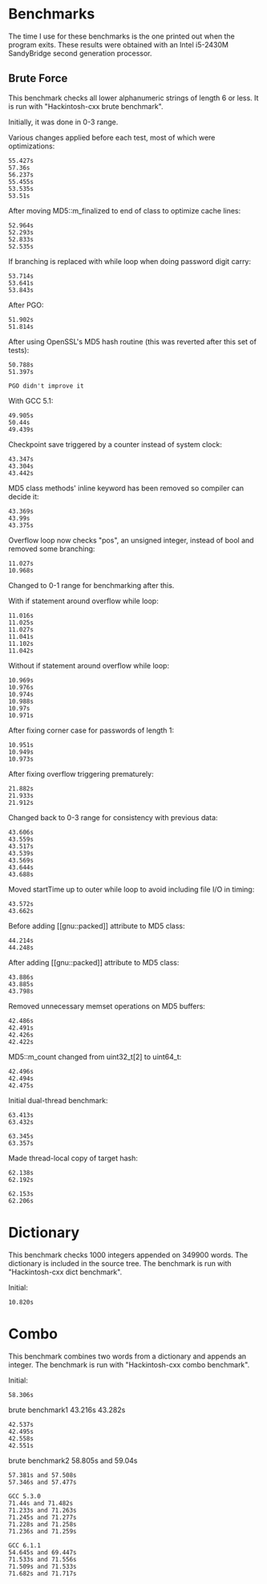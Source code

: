 # Benchmarks

The time I use for these benchmarks is the one printed out when the program exits. These results were obtained with an Intel i5-2430M SandyBridge second generation processor.

## Brute Force
This benchmark checks all lower alphanumeric strings of length 6 or less. It is run with "Hackintosh-cxx brute benchmark".

Initially, it was done in 0-3 range.

Various changes applied before each test, most of which were optimizations:

    55.427s
    57.36s
    56.237s
    55.455s
    53.535s
    53.51s

After moving MD5::m_finalized to end of class to optimize cache lines:

    52.964s
    52.293s
    52.833s
    52.535s

If branching is replaced with while loop when doing password digit carry:

    53.714s
    53.641s
    53.843s

After PGO:

    51.902s
    51.814s

After using OpenSSL's MD5 hash routine (this was reverted after this set of tests):

    50.788s
    51.397s

    PGO didn't improve it

With GCC 5.1:

    49.905s
    50.44s
    49.439s

Checkpoint save triggered by a counter instead of system clock:

    43.347s
    43.304s
    43.442s

MD5 class methods' inline keyword has been removed so compiler can decide it:

    43.369s
    43.99s
    43.375s

Overflow loop now checks "pos", an unsigned integer, instead of bool and removed some branching:

    11.027s
    10.968s

Changed to 0-1 range for benchmarking after this.

With if statement around overflow while loop:

    11.016s
    11.025s
    11.027s
    11.041s
    11.102s
    11.042s

Without if statement around overflow while loop:

    10.969s
    10.976s
    10.974s
    10.988s
    10.97s
    10.971s

After fixing corner case for passwords of length 1:

    10.951s
    10.949s
    10.973s

After fixing overflow triggering prematurely:

    21.882s
    21.933s
    21.912s

Changed back to 0-3 range for consistency with previous data:

    43.606s
    43.559s
    43.517s
    43.539s
    43.569s
    43.644s
    43.688s

Moved startTime up to outer while loop to avoid including file I/O in timing:

    43.572s
    43.662s

Before adding [[gnu::packed]] attribute to MD5 class:

    44.214s
    44.248s

After adding [[gnu::packed]] attribute to MD5 class:

    43.886s
    43.885s
    43.798s

Removed unnecessary memset operations on MD5 buffers:

    42.486s
    42.491s
    42.426s
    42.422s

MD5::m_count changed from uint32_t[2] to uint64_t:

    42.496s
    42.494s
    42.475s

Initial dual-thread benchmark:

    63.413s
    63.432s

    63.345s
    63.357s

Made thread-local copy of target hash:

    62.138s
    62.192s

    62.153s
    62.206s

# Dictionary
This benchmark checks 1000 integers appended on 349900 words. The dictionary is included in the source tree. The benchmark is run with "Hackintosh-cxx dict benchmark".

Initial:

    10.820s

# Combo
This benchmark combines two words from a dictionary and appends an integer. The benchmark is run with "Hackintosh-cxx combo benchmark".

Initial:

    58.306s

brute benchmark1
    43.216s
    43.282s

    42.537s
    42.495s
    42.558s
    42.551s

brute benchmark2
    58.805s and 59.04s

    57.381s and 57.508s
    57.346s and 57.477s

    GCC 5.3.0
    71.44s and 71.482s
    71.233s and 71.263s
    71.245s and 71.277s
    71.228s and 71.258s
    71.236s and 71.259s

    GCC 6.1.1
    54.645s and 69.447s
    71.533s and 71.556s
    71.509s and 71.533s
    71.682s and 71.717s
